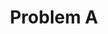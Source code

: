 ---
contest: Techporia
year: 2020
round: Qualification
problem: A
title: Problem A
pdf: contests/Techporia/2020/final/A - Problem A.pdf
---